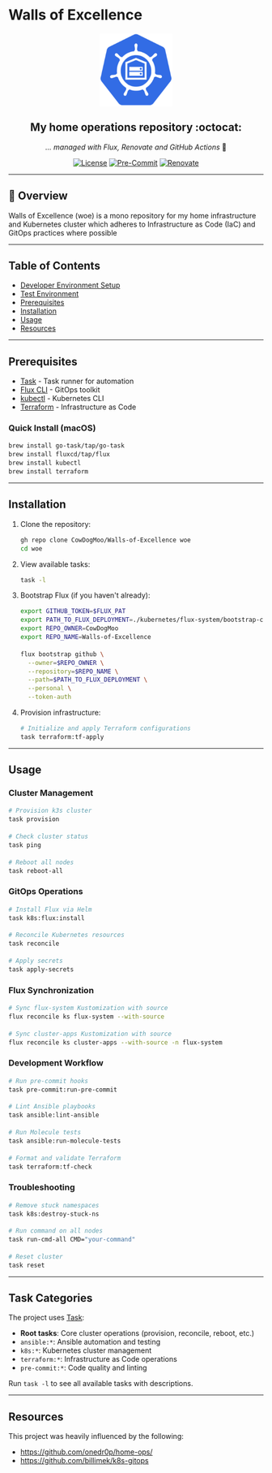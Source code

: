 # Walls of Excellence

<div align="center">

<img src="./docs/images/logo.png" alt="Logo" align="center" width="144px" height="144px"/>

## My home operations repository :octocat:

_... managed with Flux, Renovate and GitHub Actions_ 🤖

</div>

<div align="center">

[![License](https://img.shields.io/github/license/CowDogMoo/Walls-of-Excellence?label=License&style=flat&color=blue&logo=github)](https://github.com/lCowDogMoo/Walls-of-Excellence/blob/main/LICENSE)
[![Pre-Commit](https://github.com/CowDogMoo/Walls-of-Excellence/actions/workflows/pre-commit.yaml/badge.svg)](https://github.com/CowDogMoo/Walls-of-Excellence/actions/workflows/pre-commit.yaml)
[![Renovate](https://github.com/CowDogMoo/Walls-of-Excellence/actions/workflows/renovate.yaml/badge.svg)](https://github.com/CowDogMoo/Walls-of-Excellence/actions/workflows/renovate.yaml)

</div>

---

## 📖 Overview

Walls of Excellence (woe) is a mono repository for my home
infrastructure and Kubernetes cluster which adheres to
Infrastructure as Code (IaC) and GitOps practices where possible

---

## Table of Contents

- [Developer Environment Setup](docs/dev.md)
- [Test Environment](docs/test-environment.md)
- [Prerequisites](#prerequisites)
- [Installation](#installation)
- [Usage](#usage)
- [Resources](#resources)

---

## Prerequisites

- [Task](https://taskfile.dev/installation/) - Task runner for automation
- [Flux CLI](https://fluxcd.io/flux/installation/) - GitOps toolkit
- [kubectl](https://kubernetes.io/docs/tasks/tools/) - Kubernetes CLI
- [Terraform](https://www.terraform.io/downloads) - Infrastructure as Code

### Quick Install (macOS)

```bash
brew install go-task/tap/go-task
brew install fluxcd/tap/flux
brew install kubectl
brew install terraform
```

---

## Installation

1. Clone the repository:

   ```bash
   gh repo clone CowDogMoo/Walls-of-Excellence woe
   cd woe
   ```

1. View available tasks:

   ```bash
   task -l
   ```

1. Bootstrap Flux (if you haven't already):

   ```bash
   export GITHUB_TOKEN=$FLUX_PAT
   export PATH_TO_FLUX_DEPLOYMENT=./kubernetes/flux-system/bootstrap-config
   export REPO_OWNER=CowDogMoo
   export REPO_NAME=Walls-of-Excellence

   flux bootstrap github \
     --owner=$REPO_OWNER \
     --repository=$REPO_NAME \
     --path=$PATH_TO_FLUX_DEPLOYMENT \
     --personal \
     --token-auth
   ```

1. Provision infrastructure:

   ```bash
   # Initialize and apply Terraform configurations
   task terraform:tf-apply
   ```

---

## Usage

### Cluster Management

```bash
# Provision k3s cluster
task provision

# Check cluster status
task ping

# Reboot all nodes
task reboot-all
```

### GitOps Operations

```bash
# Install Flux via Helm
task k8s:flux:install

# Reconcile Kubernetes resources
task reconcile

# Apply secrets
task apply-secrets
```

### Flux Synchronization

```bash
# Sync flux-system Kustomization with source
flux reconcile ks flux-system --with-source

# Sync cluster-apps Kustomization with source
flux reconcile ks cluster-apps --with-source -n flux-system
```

### Development Workflow

```bash
# Run pre-commit hooks
task pre-commit:run-pre-commit

# Lint Ansible playbooks
task ansible:lint-ansible

# Run Molecule tests
task ansible:run-molecule-tests

# Format and validate Terraform
task terraform:tf-check
```

### Troubleshooting

```bash
# Remove stuck namespaces
task k8s:destroy-stuck-ns

# Run command on all nodes
task run-cmd-all CMD="your-command"

# Reset cluster
task reset
```

---

## Task Categories

The project uses [Task](https://taskfile.dev/):

- **Root tasks**: Core cluster operations (provision, reconcile, reboot, etc.)
- `ansible:*`: Ansible automation and testing
- `k8s:*`: Kubernetes cluster management
- `terraform:*`: Infrastructure as Code operations
- `pre-commit:*`: Code quality and linting

Run `task -l` to see all available tasks with descriptions.

---

## Resources

This project was heavily influenced by the following:

- <https://github.com/onedr0p/home-ops/>
- <https://github.com/billimek/k8s-gitops>
